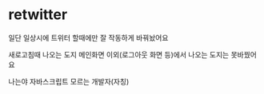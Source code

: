 # retwitter


일단 일상시에 트위터 할때에만 잘 작동하게 바꿔놨어요

새로고침때 나오는 도지
메인화면 이외(로그아웃 화면 등)에서 나오는 도지는 못바꿨어요

나는야 자바스크립트 모르는 개발자(자칭)
